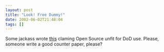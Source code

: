 ```yaml
---
layout: post
title: "Look! Free Dummy!"
date: 2002-06-02T21:48:04
tags: []
---
```


Some jackass wrote [this][1] claming Open Source unfit for DoD use. Please, someone write a good counter paper, please? 

   [1]: http://www.businesswire.com/cgi-bin/f_headline.cgi?bw.053002/221502375



